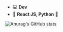 - 💻 **Dev**
- 💚 **React JS, Python** 💚

![Anurag's GitHub stats](https://github-readme-stats.vercel.app/api?username=n-kev1n&show_icons=true&theme=merko)
